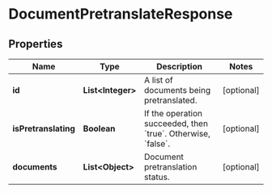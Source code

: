 

# DocumentPretranslateResponse

## Properties

Name | Type | Description | Notes
------------ | ------------- | ------------- | -------------
**id** | **List&lt;Integer&gt;** | A list of documents being pretranslated. |  [optional]
**isPretranslating** | **Boolean** | If the operation succeeded, then &#x60;true&#x60;. Otherwise, &#x60;false&#x60;. |  [optional]
**documents** | **List&lt;Object&gt;** | Document pretranslation status. |  [optional]




